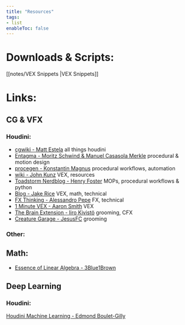```yaml
---
title: "Resources"
tags:
- list
enableToc: false
---
```

# Downloads & Scripts:
[[notes/VEX Snippets |VEX Snippets]]

# Links:

## CG & VFX
### Houdini:
- [cgwiki - Matt Estela](https://www.tokeru.com/cgwiki/index.php?title=Houdini) all things houdini
- [Entagma - Moritz Schwind & Manuel Casasola Merkle](https://entagma.com/) procedural & motion design
- [procegen - Konstantin Magnus](https://procegen.konstantinmagnus.de/) procedural workflows, automation
- [wiki - John Kunz](https://wiki.johnkunz.com/index.php?title=Main_Page) VEX, resources
- [Toadstorm Nerdblog - Henry Foster](https://www.toadstorm.com/blog/) MOPs, procedural workflows & python
- [Blog - Jake Rice](https://jakerice.design/blog/) VEX, math, technical
- [FX Thinking - Alessandro Pepe](https://pepefx.blogspot.com/) FX, technical
- [1 Minute VEX - Aaron Smith](https://aaronsmith.tv/1-Minute-VEX) VEX
- [The Brain Extension - Iiro Kivistö](https://www.thebrainextension.com/) grooming, CFX
- [Creature Garage - JesusFC](https://creaturegarage.com/) grooming

### Other:

## Math:
- [Essence of Linear Algebra - 3Blue1Brown](https://www.3blue1brown.com/topics/linear-algebra)

## Deep Learning
### Houdini:
[Houdini Machine Learning - Edmond Boulet-Gilly](https://www.youtube.com/watch?v=WNEEokEq-Fg&list=PLSie_1zkANDbn7wCD9kifPAp5wJmok02V)

